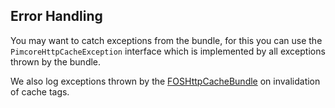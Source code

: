 
## Error Handling

You may want to catch exceptions from the bundle, for this you can use the `PimcoreHttpCacheException` interface which is implemented by all exceptions thrown by the bundle.

We also log exceptions thrown by the [FOSHttpCacheBundle](https://github.com/FriendsOfSymfony/FOSHttpCacheBundle/) on invalidation of cache tags.
